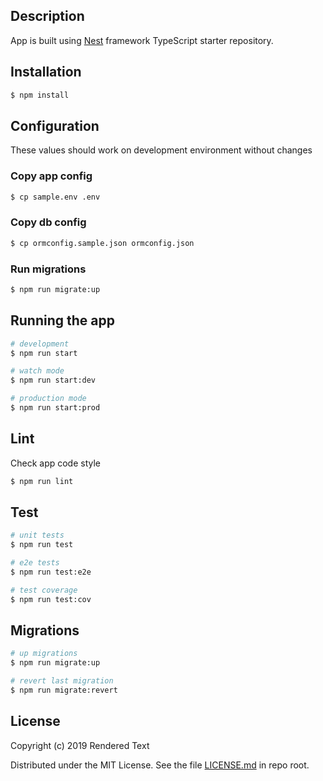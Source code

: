 ## Description

App is built using [Nest](https://github.com/nestjs/nest) framework TypeScript starter repository.

## Installation

```bash
$ npm install
```

## Configuration

These values should work on development environment without changes

### Copy app config

```bash
$ cp sample.env .env
```

### Copy db config

```bash
$ cp ormconfig.sample.json ormconfig.json
```

### Run migrations

```bash
$ npm run migrate:up
```

## Running the app

```bash
# development
$ npm run start

# watch mode
$ npm run start:dev

# production mode
$ npm run start:prod
```

## Lint

Check app code style

```bash
$ npm run lint
```

## Test

```bash
# unit tests
$ npm run test

# e2e tests
$ npm run test:e2e

# test coverage
$ npm run test:cov
```

## Migrations

```bash
# up migrations
$ npm run migrate:up

# revert last migration
$ npm run migrate:revert
```

## License

Copyright (c) 2019 Rendered Text

Distributed under the MIT License. See the file [LICENSE.md](LICENSE.md) in repo root.
